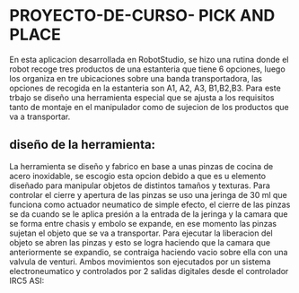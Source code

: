 # PROYECTO-DE-CURSO- PICK AND PLACE
En esta aplicacion desarrollada en RobotStudio, se hizo una rutina donde el robot recoge tres productos de una estanteria que tiene 6 opciones, luego los organiza en tre ubicaciones sobre una banda transportadora, las opciones de recogida en la estanteria son A1, A2, A3, B1,B2,B3.
Para este trbajo se diseño una herramienta especial que se ajusta a los requisitos tanto de montaje en el manipulador como de sujecion de los productos que va a transportar.
## diseño de la herramienta:
La herramienta se diseño y fabrico en base a unas pinzas de cocina de acero inoxidable, se escogio esta opcion debido a que es u  elemento diseñado para manipular objetos de distintos tamaños y texturas.
Para controlar el cierre y apertura de las pinzas se uso una jeringa de 30 ml que funciona como actuador neumatico de simple efecto, el cierre de las pinzas se da cuando se le aplica presión a la entrada de la jeringa y la camara que se forma entre chasis y embolo se expande, en ese momento las pinzas sujetan el objeto que se va a transportar.
Para ejecutar la liberacion del objeto se abren las pinzas y esto se logra haciendo que la camara que anteriormente se expandio, se contraiga haciendo vacio sobre ella con una valvula de venturi.
Ambos movimientos son ejecutados por un sistema electroneumatico y controlados por 2 salidas digitales desde el controlador IRC5 ASI:

